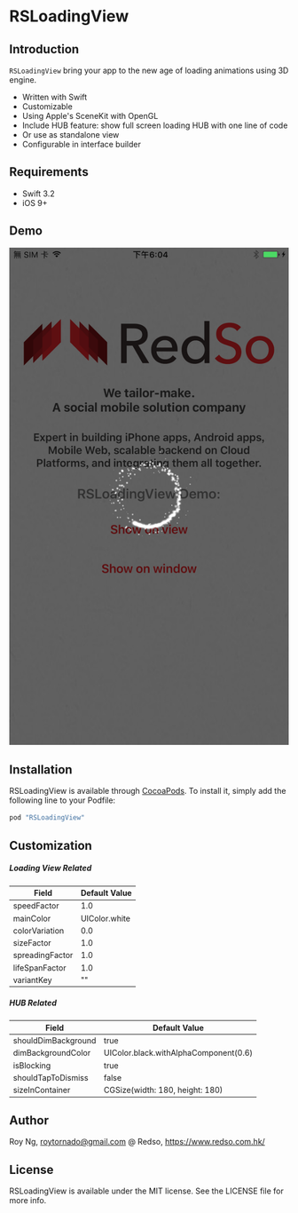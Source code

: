 # RSLoadingView

## Introduction

`RSLoadingView` bring your app to the new age of loading animations using 3D engine.
- Written with Swift
- Customizable
- Using Apple's SceneKit with OpenGL
- Include HUB feature: show full screen loading HUB with one line of code
- Or use as standalone view
- Configurable in interface builder

## Requirements
- Swift 3.2
- iOS 9+

## Demo
![SpinAlone Base Variant](./screenshots_normal.png?raw=true "SpinAlone Base Variant")

## Installation
RSLoadingView is available through [CocoaPods](http://cocoapods.org). To install
it, simply add the following line to your Podfile:

```ruby
pod "RSLoadingView"
```

## Customization
##### Loading View Related
| Field | Default Value |
| ------ | ------ |
| speedFactor | 1.0 |
| mainColor | UIColor.white |
| colorVariation | 0.0 |
| sizeFactor | 1.0 |
| spreadingFactor | 1.0 |
| lifeSpanFactor | 1.0 |
| variantKey | "" |
##### HUB Related
| Field | Default Value |
| ------ | ------ |
| shouldDimBackground | true |
| dimBackgroundColor | UIColor.black.withAlphaComponent(0.6) |
| isBlocking | true |
| shouldTapToDismiss | false |
| sizeInContainer | CGSize(width: 180, height: 180) |

## Author

Roy Ng, roytornado@gmail.com
@ Redso, https://www.redso.com.hk/

## License

RSLoadingView is available under the MIT license. See the LICENSE file for more info.

